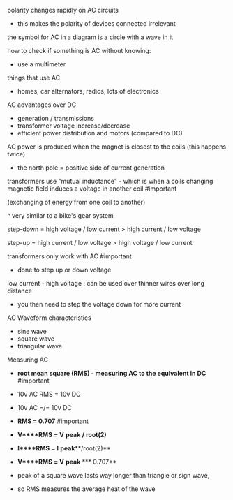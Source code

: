 polarity changes rapidly on AC circuits

- this makes the polarity of devices connected irrelevant

  

the symbol for AC in a diagram is a circle with a wave in it

how to check if something is AC without knowing:

- use a multimeter
  

  

things that use AC

- homes, car alternators, radios, lots of electronics

  

AC advantages over DC

- generation / transmissions
- transformer voltage increase/decrease
- efficient power distribution and motors (compared to DC)

  

AC power is produced when the magnet is closest to the coils (this happens twice)

- the north pole = positive side of current generation

  

transformers use "mutual inductance" - which is when a coils changing magnetic field induces a voltage in another coil #important

(exchanging of energy from one coil to another)

  

^ very similar to a bike's gear system

  

step-down = high voltage / low current > high current / low voltage

  

step-up = high current / low voltage > high voltage / low current

  

transformers only work with AC #important

- done to step up or down voltage

  

low current - high voltage : can be used over thinner wires over long distance

- you then need to step the voltage down for more current

  
  

AC Waveform characteristics

- sine wave
- square wave
- triangular wave

  

Measuring AC

- **root mean square (RMS) - measuring AC to the equivalent in DC** #important
- 10v AC RMS = 10v DC
- 10v AC =/= 10v DC
- **RMS = 0.707** #important
- **V****RMS** **= V** **peak** **/ root(2)**
- **I****RMS** **= I** **peak****/root(2)**
- **V****RMS** **= V** **peak** *** 0.707**

  

- peak of a square wave lasts way longer than triangle or sign wave,
- so RMS measures the average heat of the wave